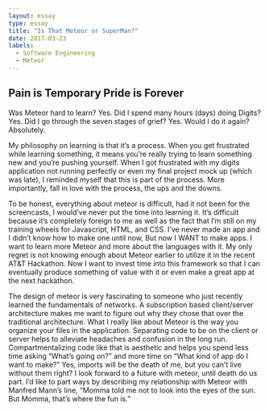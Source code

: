 ```yaml
---
layout: essay
type: essay
title: "Is That Meteor or SuperMan?"
date: 2017-03-23
labels:
  - Software Engineering
  - Meteor
---
```


## Pain is Temporary Pride is Forever

  Was Meteor hard to learn? Yes. Did I spend many hours (days) doing Digits? Yes. Did I go through the seven stages of grief? Yes. Would I do it again? Absolutely. 

  My philosophy on learning is that it’s a process. When you get frustrated while learning something, it means you’re really trying to learn something new and you’re pushing yourself. When I got frustrated with my digits application not running perfectly or even my final project mock up (which was late), I reminded myself that this is part of the process. More importantly, fall in love with the process, the ups and the downs. 
    
  To be honest, everything about meteor is difficult, had it not been for the screencasts, I would’ve never put the time into learning it. It’s difficult because it’s completely foreign to me as well as the fact that I’m still on my training wheels for Javascript, HTML, and CSS. I’ve never made an app and I didn’t know how to make one until now, But now I WANT to make apps. I want to learn more Meteor and more about the languages with it. My only regret is not knowing enough about Meteor earlier to utilize it in the recent AT&T Hackathon. Now I want to invest time into this framework so that I can eventually produce something of value with it or even make a great app at the next hackathon. 
    
  The design of meteor is very fascinating to someone who just recently learned the fundamentals of networks. A subscription based client/server architecture makes me want to figure out why they chose that over the traditional architecture. What I really like about Meteor is the way you organize your files in the application. Separating code to be on the client or server helps to alleviate headaches and confusion in the long run. Compartmentalizing code like that is aesthetic and helps you spend less time asking “What’s going on?” and more time on “What kind of app do I want to make?” Yes, imports will be the death of me, but you can’t live without them right? I look forward to a future with meteor, until death do us part. I’d like to part ways by  describing my relationship with Meteor with Manfred Mann’s line, “Momma told me not to look into the eyes of the sun. But Momma, that’s where the fun is.” 
